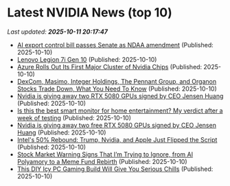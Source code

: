 # Latest NVIDIA News (top 10)
_Last updated: **2025-10-11 20:17:47**_

- [AI export control bill passes Senate as NDAA amendment](https://www.nextgov.com/artificial-intelligence/2025/10/ai-export-control-bill-passes-senate-ndaa-amendment/408762/) (Published: 2025-10-10)
- [Lenovo Legion 7i Gen 10](https://thegadgetflow.com/product/lenovo-legion-7i-gen-10-16-inch-intel-gaming-laptop/) (Published: 2025-10-10)
- [Azure Rolls Out Its First Major Cluster of Nvidia Chips](https://biztoc.com/x/73f0d022d623fead) (Published: 2025-10-10)
- [DexCom, Masimo, Integer Holdings, The Pennant Group, and Organon Stocks Trade Down, What You Need To Know](https://finance.yahoo.com/news/dexcom-masimo-integer-holdings-pennant-195134934.html) (Published: 2025-10-10)
- [Nvidia is giving away two RTX 5080 GPUs signed by CEO Jensen Huang](https://www.notebookcheck.net/Nvidia-is-giving-away-two-RTX-5080-GPUs-signed-by-CEO-Jensen-Huang.1135807.0.html) (Published: 2025-10-10)
- [Is this the best smart monitor for home entertainment? My verdict after a week of testing](https://www.zdnet.com/home-and-office/is-this-the-best-smart-monitor-for-home-entertainment-my-verdict-after-a-week-of-testing/) (Published: 2025-10-10)
- [Nvidia is giving away two free RTX 5080 GPUs signed by CEO Jensen Huang](https://www.notebookcheck.net/Nvidia-is-giving-away-two-free-RTX-5080-GPUs-signed-by-CEO-Jensen-Huang.1135807.0.html) (Published: 2025-10-10)
- [Intel's 50% Rebound: Trump, Nvidia, and Apple Just Flipped the Script](https://finance.yahoo.com/news/intels-50-rebound-trump-nvidia-193811011.html) (Published: 2025-10-10)
- [Stock Market Warning Signs That I’m Trying to Ignore, from AI Polyamory to a Meme Fund Rebirth](https://biztoc.com/x/4a29b47cfb6c6191) (Published: 2025-10-10)
- [This DIY Icy PC Gaming Build Will Give You Serious Chills](https://hothardware.com/news/this-diy-icy-pc-gaming-build-will-give-you-serious-chills) (Published: 2025-10-10)
